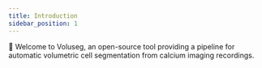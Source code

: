 ```yaml
---
title: Introduction
sidebar_position: 1
---
```


🌟 Welcome to Voluseg, an open-source tool providing a pipeline for automatic volumetric cell segmentation from calcium imaging recordings.

